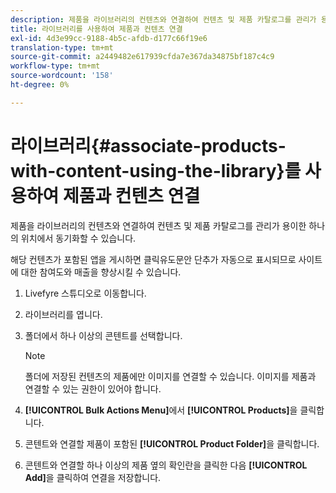 ```yaml
---
description: 제품을 라이브러리의 컨텐츠와 연결하여 컨텐츠 및 제품 카탈로그를 관리가 용이한 하나의 위치에서 동기화할 수 있습니다.
title: 라이브러리를 사용하여 제품과 컨텐츠 연결
exl-id: 4d3e99cc-9188-4b5c-afdb-d177c66f19e6
translation-type: tm+mt
source-git-commit: a2449482e617939cfda7e367da34875bf187c4c9
workflow-type: tm+mt
source-wordcount: '158'
ht-degree: 0%

---
```


# 라이브러리{#associate-products-with-content-using-the-library}를 사용하여 제품과 컨텐츠 연결

제품을 라이브러리의 컨텐츠와 연결하여 컨텐츠 및 제품 카탈로그를 관리가 용이한 하나의 위치에서 동기화할 수 있습니다.

해당 컨텐츠가 포함된 앱을 게시하면 클릭유도문안 단추가 자동으로 표시되므로 사이트에 대한 참여도와 매출을 향상시킬 수 있습니다.

1. Livefyre 스튜디오로 이동합니다.
1. 라이브러리를 엽니다.
1. 폴더에서 하나 이상의 콘텐트를 선택합니다.

   >[!NOTE]
   >
   >폴더에 저장된 컨텐츠의 제품에만 이미지를 연결할 수 있습니다. 이미지를 제품과 연결할 수 있는 권한이 있어야 합니다.

1. **[!UICONTROL Bulk Actions Menu]**&#x200B;에서 **[!UICONTROL Products]**&#x200B;을 클릭합니다.
1. 콘텐트와 연결할 제품이 포함된 **[!UICONTROL Product Folder]**&#x200B;을 클릭합니다.
1. 콘텐트와 연결할 하나 이상의 제품 옆의 확인란을 클릭한 다음 **[!UICONTROL Add]**&#x200B;을 클릭하여 연결을 저장합니다.
